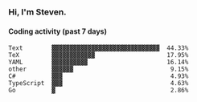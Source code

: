 ### Hi, I'm Steven.

#### Coding activity (past 7 days)
```
Text        ▓▓▓▓▓▓▓▓▓▓▓▓▓▓▓▓▓▓▓▓▓▓▓▓▓▓▓▓▓▓  44.33%
TeX         ▓▓▓▓▓▓▓▓▓▓▓▓                    17.95%
YAML        ▓▓▓▓▓▓▓▓▓▓                      16.14%
other       ▓▓▓▓▓▓                           9.15%
C#          ▓▓▓                              4.93%
TypeScript  ▓▓▓                              4.63%
Go          ▓                                2.86%
```
